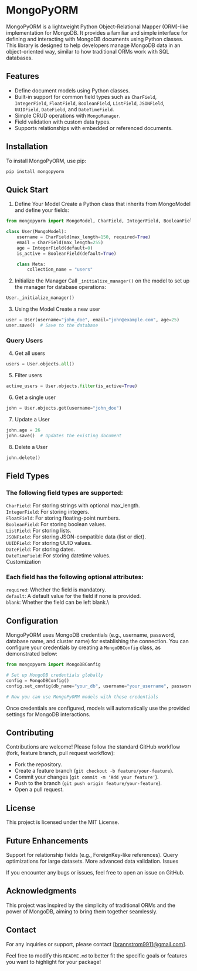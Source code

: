 # MongoPyORM

MongoPyORM is a lightweight Python Object-Relational Mapper (ORM)-like implementation for MongoDB. It provides a familiar and simple interface for defining and interacting with MongoDB documents using Python classes. This library is designed to help developers manage MongoDB data in an object-oriented way, similar to how traditional ORMs work with SQL databases.

## Features

- Define document models using Python classes.
- Built-in support for common field types such as `CharField`, `IntegerField`, `FloatField`, `BooleanField`, `ListField`, `JSONField`, `UUIDField`, `DateField`, and `DateTimeField`.
- Simple CRUD operations with `MongoManager`.
- Field validation with custom data types.
- Supports relationships with embedded or referenced documents.

## Installation

To install MongoPyORM, use pip:
```bash
pip install mongopyorm
```
## Quick Start

1. Define Your Model
Create a Python class that inherits from MongoModel and define your fields:
```python
from mongopyorm import MongoModel, CharField, IntegerField, BooleanField

class User(MongoModel):
    username = CharField(max_length=150, required=True)
    email = CharField(max_length=255)
    age = IntegerField(default=0)
    is_active = BooleanField(default=True)

    class Meta:
        collection_name = "users"
```
2. Initialize the Manager
Call `_initialize_manager()` on the model to set up the manager for database operations:
```python
User._initialize_manager()
```
3. Using the Model
Create a new user
```python
user = User(username="john_doe", email="john@example.com", age=25)
user.save()  # Save to the database
```
### Query Users

4. Get all users
```python
users = User.objects.all()
```

5. Filter users
```python
active_users = User.objects.filter(is_active=True)
```

6. Get a single user
```python
john = User.objects.get(username="john_doe")
```
7. Update a User
```python
john.age = 26
john.save()  # Updates the existing document
```
8. Delete a User
```python
john.delete()
```
## Field Types

### The following field types are supported:

`CharField`: For storing strings with optional max_length.\
`IntegerField`: For storing integers.\
`FloatField`: For storing floating-point numbers.\
`BooleanField`: For storing boolean values.\
`ListField`: For storing lists.\
`JSONField`: For storing JSON-compatible data (list or dict).\
`UUIDField`: For storing UUID values.\
`DateField`: For storing dates.\
`DateTimeField`: For storing datetime values.\
Customization

### Each field has the following optional attributes:

`required`: Whether the field is mandatory.\
`default`: A default value for the field if none is provided.\
`blank`: Whether the field can be left blank.\

## Configuration

MongoPyORM uses MongoDB credentials (e.g., username, password, database name, and cluster name) for establishing the connection. You can configure your credentials by creating a `MongoDBConfig` class, as demonstrated below:

```python
from mongopyorm import MongoDBConfig

# Set up MongoDB credentials globally
config = MongoDBConfig()
config.set_config(db_name="your_db", username="your_username", password="your_password", cluster_name="your_cluster")

# Now you can use MongoPyORM models with these credentials

```
Once credentials are configured, models will automatically use the provided settings for MongoDB interactions.

## Contributing

Contributions are welcome! Please follow the standard GitHub workflow (fork, feature branch, pull request workflow):

* Fork the repository.
* Create a feature branch (`git checkout -b feature/your-feature`).
* Commit your changes (`git commit -m 'Add your feature'`).
* Push to the branch (`git push origin feature/your-feature`).
* Open a pull request.

## License

This project is licensed under the MIT License.

## Future Enhancements

Support for relationship fields (e.g., ForeignKey-like references).
Query optimizations for large datasets.
More advanced data validation.
Issues

If you encounter any bugs or issues, feel free to open an issue on GitHub.

## Acknowledgments

This project was inspired by the simplicity of traditional ORMs and the power of MongoDB, aiming to bring them together seamlessly.

## Contact

For any inquiries or support, please contact [brannstrom9911@gmail.com].

Feel free to modify this `README.md` to better fit the specific goals or features you want to highlight for your package!